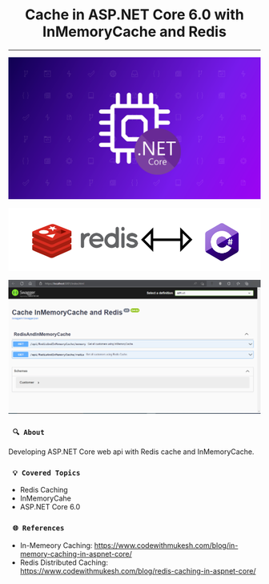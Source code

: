 <h1 align="center"><strong>Cache in ASP.NET Core 6.0 with InMemoryCache and Redis</strong></h1>

<hr/>

<p align="center">
    <img src="/img/cache-memoria-asp-net.png" alt="Cache in Memory" title="Memory">
</p> 

<p align="center">
    <img src="/img/redis.png" alt="Redis" title="Redis">
</p> 

<p align="center">
    <img src="/img/swagger-cache.png" alt="Swagger of API" title="Swagger">
</p> 


### ` 🔍 About`

<p align="justify">Developing ASP.NET Core web api with Redis cache and InMemoryCache.</p>

### ` 💡 Covered Topics`

* Redis Caching 
* InMemoryCahe
* ASP.NET Core 6.0

### ` 🌐 References`

* In-Memeory Caching: https://www.codewithmukesh.com/blog/in-memory-caching-in-aspnet-core/
* Redis Distributed Caching: https://www.codewithmukesh.com/blog/redis-caching-in-aspnet-core/